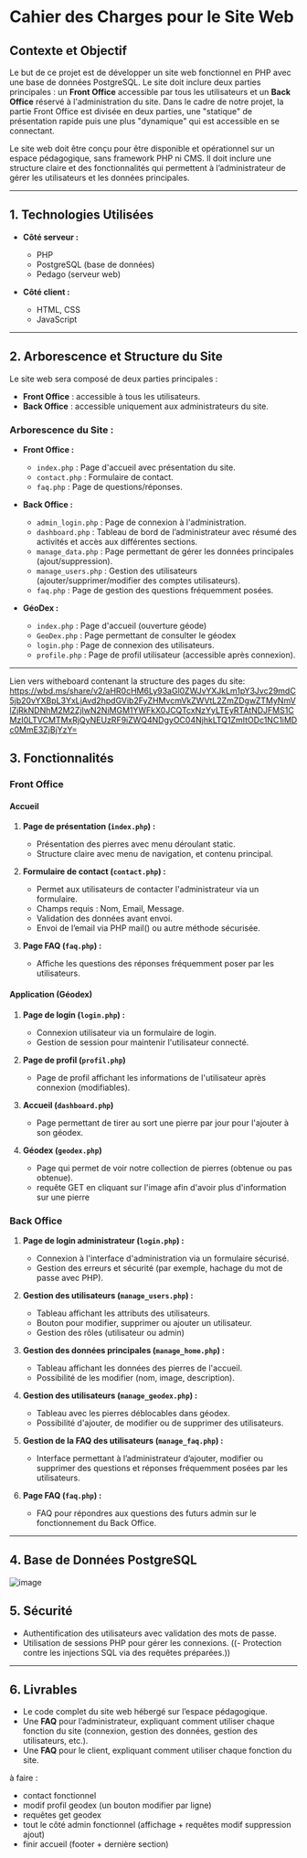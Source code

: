 # Cahier des Charges pour le Site Web

## Contexte et Objectif
Le but de ce projet est de développer un site web fonctionnel en PHP avec une base de données PostgreSQL. Le site doit inclure deux parties principales : un **Front Office** accessible par tous les utilisateurs et un **Back Office** réservé à l'administration du site. Dans le cadre de notre projet, la partie Front Office est divisée en deux parties, une "statique" de présentation rapide puis une plus "dynamique" qui est accessible en se connectant. 

Le site web doit être conçu pour être disponible et opérationnel sur un espace pédagogique, sans framework PHP ni CMS. Il doit inclure une structure claire et des fonctionnalités qui permettent à l’administrateur de gérer les utilisateurs et les données principales.

---

## 1. Technologies Utilisées
- **Côté serveur :**
  - PHP 
  - PostgreSQL (base de données)
  - Pedago (serveur web)

- **Côté client :**
  - HTML, CSS 
  - JavaScript 
  
---

## 2. Arborescence et Structure du Site

Le site web sera composé de deux parties principales :
- **Front Office** : accessible à tous les utilisateurs.
- **Back Office** : accessible uniquement aux administrateurs du site.

### Arborescence du Site :

- **Front Office :**
  - `index.php` : Page d'accueil avec présentation du site.
  - `contact.php` : Formulaire de contact.
  - `faq.php` : Page de questions/réponses.

- **Back Office :**
  - `admin_login.php` : Page de connexion à l'administration.
  - `dashboard.php` : Tableau de bord de l’administrateur avec résumé des activités et accès aux différentes sections.
  - `manage_data.php` : Page permettant de gérer les données principales (ajout/suppression).
  - `manage_users.php` : Gestion des utilisateurs (ajouter/supprimer/modifier des comptes utilisateurs).
  - `faq.php` : Page de gestion des questions fréquemment posées.

- **GéoDex :**
  - `index.php` : Page d'accueil (ouverture géode)
  - `GeoDex.php` : Page permettant de consulter le géodex
  - `login.php` : Page de connexion des utilisateurs.
  - `profile.php` : Page de profil utilisateur (accessible après connexion).
---
Lien vers witheboard contenant la structure des pages du site:
https://wbd.ms/share/v2/aHR0cHM6Ly93aGl0ZWJvYXJkLm1pY3Jvc29mdC5jb20vYXBpL3YxLjAvd2hpdGVib2FyZHMvcmVkZWVtL2ZmZDgwZTMyNmVlZjRkNDNhM2M2ZjIwN2NiMGM1YWFkX0JCQTcxNzYyLTEyRTAtNDJFMS1CMzI0LTVCMTMxRjQyNEUzRF9iZWQ4NDgyOC04NjhkLTQ1ZmItODc1NC1iMDc0MmE3ZjBjYzY=

## 3. Fonctionnalités

### Front Office
#### Accueil
1. **Page de présentation (`index.php`) :**
   - Présentation des pierres avec menu déroulant static.
   - Structure claire avec menu de navigation, et contenu principal.

2. **Formulaire de contact (`contact.php`) :**
   - Permet aux utilisateurs de contacter l'administrateur via un formulaire.
   - Champs requis : Nom, Email, Message.
   - Validation des données avant envoi.
   - Envoi de l’email via PHP mail() ou autre méthode sécurisée.
  
4. **Page FAQ (`faq.php`) :**
   - Affiche les questions des réponses fréquemment poser par les utilisateurs.
  
#### Application (Géodex)
  
1. **Page de login (`login.php`) :**
   - Connexion utilisateur via un formulaire de login.
   - Gestion de session pour maintenir l'utilisateur connecté.
  
2. **Page de profil (`profil.php`)**
   - Page de profil affichant les informations de l'utilisateur après connexion (modifiables).

3. **Accueil (`dashboard.php`)**
   - Page permettant de tirer au sort une pierre par jour pour l'ajouter à son géodex.

4. **Géodex (`geodex.php`)**
   - Page qui permet de voir notre collection de pierres (obtenue ou pas obtenue).
   - requête GET en cliquant sur l'image afin d'avoir plus d'information sur une pierre


### Back Office
1. **Page de login administrateur (`login.php`) :**
   - Connexion à l'interface d'administration via un formulaire sécurisé.
   - Gestion des erreurs et sécurité (par exemple, hachage du mot de passe avec PHP).

2. **Gestion des utilisateurs (`manage_users.php`) :**
   - Tableau affichant les attributs des utilisateurs.
   - Bouton pour modifier, supprimer ou ajouter un utilisateur.
   - Gestion des rôles (utilisateur ou admin)

3. **Gestion des données principales (`manage_home.php`) :**
   - Tableau affichant les données des pierres de l'accueil.
   - Possibilité de les modifier (nom, image, description).

4. **Gestion des utilisateurs (`manage_geodex.php`) :**
   - Tableau avec les pierres déblocables dans géodex.
   - Possibilité d'ajouter, de modifier ou de supprimer des utilisateurs.

5. **Gestion de la FAQ des utilisateurs (`manage_faq.php`) :**
   - Interface permettant à l’administrateur d’ajouter, modifier ou supprimer des questions et réponses fréquemment posées par les utilisateurs.
  
5. **Page FAQ (`faq.php`) :**
   - FAQ pour répondres aux questions des futurs admin sur le fonctionnement du Back Office.

---

## 4. Base de Données PostgreSQL

![image](https://github.com/user-attachments/assets/254a94f4-689d-449b-87b1-178d64140adc)


## 5. Sécurité
- Authentification des utilisateurs avec validation des mots de passe.
- Utilisation de sessions PHP pour gérer les connexions.
((- Protection contre les injections SQL via des requêtes préparées.))

---


## 6. Livrables
- Le code complet du site web hébergé sur l’espace pédagogique.
- Une **FAQ** pour l’administrateur, expliquant comment utiliser chaque fonction du site (connexion, gestion des données, gestion des utilisateurs, etc.).
- Une **FAQ** pour le client, expliquant comment utiliser chaque fonction du site.



à faire : 
- contact fonctionnel
- modif profil geodex (un bouton modifier par ligne)
- requêtes get geodex
- tout le côté admin fonctionnel (affichage + requêtes modif suppression ajout)
- finir accueil (footer + dernière section)